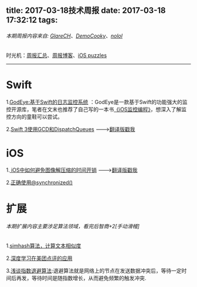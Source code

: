 title: 2017-03-18技术周报
date: 2017-03-18 17:32:12
tags:
---

###### 本期周报内容来自: [GlareCH](https://github.com/glarech)、[DemoCooky](https://github.com/DemoCooky)、[nolol](https://github.com/nolol)
时光机：[周报汇总](https://github.com/BaiduHiDeviOS/iOS-Tech-Weekly)、[周报博客](http://baiduhidevios.github.io/)、[iOS puzzles](https://github.com/BaiduHiDeviOS/iOS-puzzles)

---

# Swift
1.[GodEye:基于Swift的日志监控系统](https://github.com/zixun/GodEye/blob/master/README.md) ：GodEye是一款基于Swift的功能强大的监控开源库，笔者在文末也推荐了自己写的一本书[《iOS监控编程》](https://www.qingdan.us/product/25)，想深入了解监控方向的童鞋可以尝试。

2.[Swift 3使用GCD和DispatchQueues](http://www.appcoda.com/grand-central-dispatch/) --->[翻译版戳我](http://www.cocoachina.com/swift/20170223/18749.html)

# iOS
1.[ iOS中如何避免图像解压缩的时间开销](http://www.cocoanetics.com/2011/10/avoiding-image-decompression-sickness/) --->[翻译版戳我](http://blog.csdn.net/tiantian1980/article/details/8854739)

2.[正确使用@synchronized()](http://www.cocoachina.com/ios/20161205/18279.html)



# 扩展
###### 本期扩展内容主要涉足算法领域，看完后智商+2[手动滑稽]
1.[simhash算法，计算文本相似度](http://yanyiwu.com/work/2014/01/30/simhash-shi-xian-xiang-jie.html) 

2.[深度学习在美团点评的应用](http://mp.weixin.qq.com/s/mVFBUUz0f1dSyouOVv7g3Q)

3.[浅谈指数退避算法](http://hugnew.com/?p=814):退避算法就是网络上的节点在发送数据冲突后，等待一定时间后再发，等待时间是随指数增长，从而避免频繁的触发冲突.

